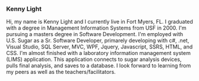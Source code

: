 ### **Kenny Light**

Hi, my name is Kenny Light and I currently live in Fort Myers, FL.  I graduated with a degree in Management Information Systems from USF in 2000.  I'm pursuing a masters degree in Software Development.  I'm employed with U.S. Sugar as a Sr. Software Developer, primarely developing with c#, .net, Visual Studio, SQL Server, MVC, WPF, Jquery, Javascript, SSRS, HTML, and CSS.  I'm almost finished with a laboratory information management system (LIMS) application.  This application connects to sugar analysis devices, pulls final analysis, and saves to a database.  I look forward to learning from my peers as well as the teachers/facilitators.